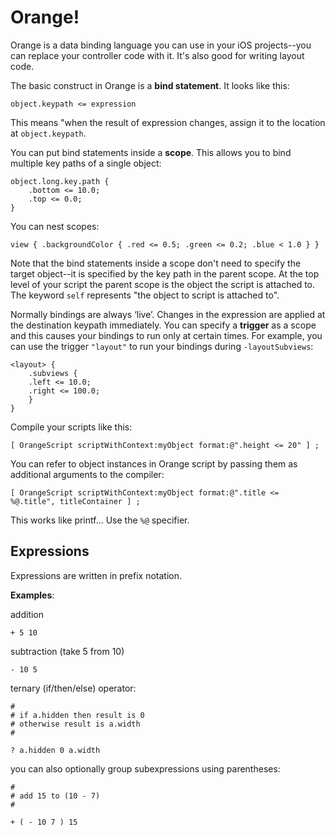 Orange!
=======

Orange is a data binding language you can use in your iOS projects--you can replace your controller code with it. It's also good for writing layout code.

The basic construct in Orange is a __bind statement__. It looks like this:

    object.keypath <= expression

This means "when the result of expression changes, assign it to the location at `object.keypath`.

You can put bind statements inside a __scope__. This allows you to bind multiple key paths of a single object:

    object.long.key.path {
        .bottom <= 10.0;
        .top <= 0.0;
    }

You can nest scopes:

    view { .backgroundColor { .red <= 0.5; .green <= 0.2; .blue < 1.0 } }

Note that the bind statements inside a scope don't need to specify the target object--it is specified by the key path in the parent scope. 
At the top level of your script the parent scope is the object the script is attached to. 
The keyword `self` represents "the object to script is attached to".

Normally bindings are always ‘live’. Changes in the expression are applied at the destination keypath immediately. 
You can specify a __trigger__ as a scope and this causes your bindings to run only at certain times. 
For example, you can use the trigger `"layout"` to run your bindings during `-layoutSubviews`:

    <layout> {
        .subviews {
	    .left <= 10.0;
	    .right <= 100.0;
        }
    }

Compile your scripts like this:

    [ OrangeScript scriptWithContext:myObject format:@".height <= 20" ] ;

You can refer to object instances in Orange script by passing them as additional arguments to the compiler:

    [ OrangeScript scriptWithContext:myObject format:@".title <= %@.title", titleContainer ] ;

This works like printf... Use the `%@` specifier.

Expressions
-----------

Expressions are written in prefix notation.

__Examples__:

addition

	+ 5 10

subtraction (take 5 from 10)

	- 10 5

ternary (if/then/else) operator:

	#
	# if a.hidden then result is 0
	# otherwise result is a.width
	#

	? a.hidden 0 a.width

you can also optionally group subexpressions using parentheses:

	#
	# add 15 to (10 - 7)
	#

	+ ( - 10 7 ) 15

